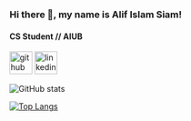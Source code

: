 ### Hi there 👋, my name is Alif Islam Siam!
#### CS Student // AIUB 

[<img src='https://cdn.jsdelivr.net/npm/simple-icons@3.0.1/icons/github.svg' alt='github' height='40'>](https://github.com/al1f1slam)  [<img src='https://cdn.jsdelivr.net/npm/simple-icons@3.0.1/icons/linkedin.svg' alt='linkedin' height='40'>](https://www.linkedin.com/in/https://www.linkedin.com/in/al1f1slam//)  

![GitHub stats](https://github-readme-stats.vercel.app/api?username=al1f1slam&show_icons=true) 

[![Top Langs](https://github-readme-stats.vercel.app/api/top-langs/?username=al1f1slam)](https://github.com/anuraghazra/github-readme-stats)





